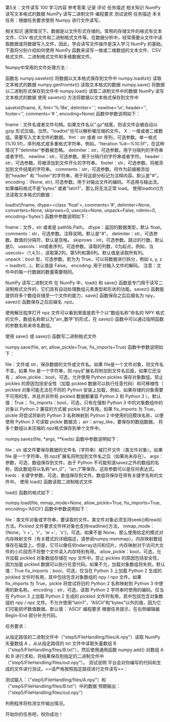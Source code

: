 第5关：文件读写
100
学习内容
参考答案
记录
评论
任务描述
相关知识
NumPy 读写文本格式的数据
NumPy 读写二进制文件
编程要求
测试说明
任务描述
本关任务：根据任务要求使用 Numpy 进行文件读写。

相关知识
通常情况下，数据是以文件形式存储的。常用的存储文件的格式有文本文件、CSV 格式文件和二进制格式文件等。在数据分析中，经常需要从文件中读取数据或将数据写入文件，因此，学会读写文件操作是深入学习 NumPy 的基础。下面将分别介绍如何使用 NumPy 函数来读写一维或二维数组的文本文件、CSV 格式文件、二进制格式文件和多维数据文件。

Numpy中常用的文件处理方法：

函数名
numpy.savetxt()	将数据以文本格式保存到文件中
numpy.loadtxt()	读取文本格式的数据
numpy.genfromtxt()	读取文本格式的数据
numpy.save()	将数据以二进制形式保存到文件中
numpy.load()	读取二进制文件中的数据
NumPy 读写文本格式的数据
使用 savetxt() 方法将数据以文本格式保存到文件中

savetxt(fname, X, fmt='%.18e', delimiter=' ', newline='\n', header='', footer='', comments='# ', encoding=None)
函数中参数说明如下：

fname：文件名或者文件句柄。如果文件名以".gz"结尾，则该文件会被自动以 gzip 形式压缩。当然，"loadtxt"也可以解析被压缩的文件。
X：一维或者二维数组。需要写入文本文件的数据。
fmt：str 或者 str 序列，可选参数。单一格式(%10.5f)，序列格式或多重格式字符串，例如。“Iteration %d—%10.5f”，在这种情况下“delimiter”参数被忽略。
delimiter：str，可选参数。用于分隔列的字符串或者字符。
newline：str，可选参数。用于分隔行的字符串或者字符。
header：str，可选参数。将被添加到文件开头的字符串。
footer：str，可选参数。将被添加到文件结尾的字符串。
comments：str，可选参数。将作为前缀被添加到"header" 和 "footer"的字符串，用于将这部分标记为注释内容。默认是"#"。
encoding：{None, str}, 可选参数。用于对输出文件的编码。不适用与输出流。如果编码格式不是"bytes" 或者"latin1"，那么将无法正常 load。
使用loadtxt()方法读取文本格式的数据：

loadtxt(fname, dtype=<class 'float'>, comments='#', delimiter=None, converters=None, skiprows=0, usecols=None, unpack=False, ndmin=0, encoding='bytes')
函数中参数说明如下：

fname：文件，str 或者是 pathlib.Path。
dtype：返回的数据类型，默认 float。
comments：str，可选参数。注释说明。默认是"#"。
delimiter：str，可选参数。数值的分隔符，默认是空格。
skiprows：int，可选参数。跳过的行数，默认是0。
usecols：int或者序列，可选参数。读取的列数，0为起点。例如，当usecols=（1,4,5），读取第2列，第5列和第6列。默认值是读取所有列。
unpack：bool 型，可选参数。若为为 True，可以将数据进行拆分，例如 x, y, z = loadtxt(...)。默认值是 False。
encoding: 用于对输入文件的解码。
注意：文件中的每一行数据的数量需要相同。

NumPy 读写二进制文件
在 NumPy 中，load() 和 save() 函数是专门用于读写二进制格式文件的，它们具有自动处理数组元素类型和形状的功能。savez() 函数能提供将多个数组存储至一个文件的能力，save() 函数保存之后后缀名为 npy，savez() 函数保存之后后缀名 .npz。

使用解压程序打开 npz 文件可以看到里面是若干个以“数组名称”命名的 NPY 格式的文件，数组名称默认为“arr_数字”的形式，在 savez() 函数中可以通过指明函数的参数名称来命名数组。

使用 save() 或 savez() 函数写二进制格式文件

numpy.save(file, arr, allow_pickle=True, fix_imports=True)
函数中参数说明如下：

file：文件或 str，保存数据的文件或文件名。如果 file是一个文件对象，则文件名不变。如果 file 是一个字符串，则.npy扩展名将附加到文件名后面，如果它还没有；
allow_pickle：bool，可选，允许使用 Python pickles 保存对象数组。禁止 pickles 的原因包括安全性（加载 pickled 数据可以执行任意代码）和可移植性（ pickled 对象可能无法在不同的 Python 安装上加载，例如，如果存储的对象需要不可用的库，并且并非所有 pickled 数据都兼容 Python 2 和 Python 3 ）。默认值：True；
fix_imports：bool，可选，只有在强制 Python 3 中的对象数组中的对象以 Python 2 兼容的方式被 pickle 时才有用。如果 fix_imports 为 True，pickle 将尝试将新的 Python 3 名称映射到 Python 2 中使用的旧模块名称，以便使用 Python 2 可读取 pickle 数据流；
arr：array_like，要保存的数组数据。
将多个数组以未压缩的.npz格式保存到单个文件中。

numpy.savez(file, *args, **kwds)
函数中参数说明如下：

file：str 或文件要保存数据的文件名（字符串）或打开文件（类文件对象）。如果 file 是一个字符串，则.npz扩展名将附加到文件名之后（如果尚未存在）。
args：参数，可选，数组保存到文件。由于 Python 不可能知道savez之外的数组的名称，因此数组将以名称“arr_0”，“arr_1”等保存。这些参数可以是任何表达式。
kwds：关键字参数，可选，数组保存到文件。数组将保存在带有关键字名称的文件中。
使用 load() 函数读取二进制格式文件

load() 函数的格式如下：

numpy.load(file, mmap_mode=None, allow_pickle=True, fix_imports=True, encoding='ASCII')
函数中参数说明如下：

file：类文件对象或字符串，要读取的文件。类文件对象必须支持seek()和read()方法。Pickled 文件要求文件样对象也支持readline()方法。
mmap_mode：{None，'r +'，'r'，'w +'，'c'}，可选，如果不是 None，那么使用给定的模式对内存映射文件（有关模式的详细描述，请参阅numpy.memmap）。内存映射数组保存在磁盘上。但是，它可以像任何ndarray访问和切片。内存映射对于访问大文件的小片段而不将整个文件读入内存特别有用。
allow_pickle：bool，可选，允许加载 pickled 对象数组存储在 npy 文件中。禁止 pickles 的原因包括安全性，因为加载 pickled 数据可以执行任意代码。如果不允，加载对象数组将失败。默认值：True
fix_imports：bool，可选，仅当在 Python 3 上加载 Python 2 生成的 pickled 文件时有用，其中包括包含对象数组的 npy / npz 文件。如果 fix_imports 为 True，pickle 将尝试将旧的 Python 2 名称映射到 Python 3 中使用的新名称。
encoding：str，可选，读取 Python 2 字符串时使用的编码。仅当在 Python 3 上加载 Python 2 生成的 pickled 文件时有用，其中包括包含对象数组的 npy / npz 文件。不允许使用“latin1”，“ASCII”和“bytes”以外的值，因为它们可能损坏数值数据。默认值：'ASCII'
编程要求
根据任务提示，在右侧编辑器 Begin-End 部分补充代码。

任务要求：

从指定路径的二进制文件中（"step5/FileHandling/files/A.npy"）读取 NumPy 矢量数组 A ，从从指定路径的 txt 文件中读取矢量数组 B （"step5/FileHandling/files/B.txt"），然后使用通用函数 numpy.add() 对数组 A 和 B 进行求和，将结果保存到指定的二进制文件中（"step5/FileHandling/files/out.npy"）。
测试说明
平台会对你编写的代码和生成的文件进行测试，==请严格按照指定路径进行文件读写==：

测试输入：（"step5/FileHandling/files/A.npy"）和（"step5/FileHandling/files/B.txt"）中的数据
预期输出：（"step5/FileHandling/files/out.npy"）

判例程序将检测文件输出情况。

开始你的任务吧，祝你成功！